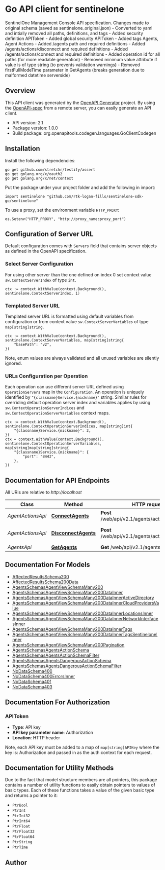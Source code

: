 # Go API client for sentinelone

SentinelOne Management Console API specification.
Changes made to original schema (saved as sentinelone_original.json) - Converted to yaml and intially removed all paths, definitions, and tags - Added security definition APIToken - Added global security APIToken - Added tags Agents, Agent Actions - Added /agents path and required definitions - Added /agents/actions/disconnect and required definitions - Added /agents/actions/connect and required definitions - Added operation id for all paths (for more readable generation) - Removed minimum value attribute if value is of type string (to prevents validation warnings) - Removed firstFullModeTime parameter in GetAgents (breaks generation due to malformed datetime serverside)

## Overview
This API client was generated by the [OpenAPI Generator](https://openapi-generator.tech) project.  By using the [OpenAPI-spec](https://www.openapis.org/) from a remote server, you can easily generate an API client.

- API version: 2.1
- Package version: 1.0.0
- Build package: org.openapitools.codegen.languages.GoClientCodegen

## Installation

Install the following dependencies:

```shell
go get github.com/stretchr/testify/assert
go get golang.org/x/oauth2
go get golang.org/x/net/context
```

Put the package under your project folder and add the following in import:

```golang
import sentinelone "github.com/rtk-logan-fillo/sentinelone-sdk-go/sentinelone"
```

To use a proxy, set the environment variable `HTTP_PROXY`:

```golang
os.Setenv("HTTP_PROXY", "http://proxy_name:proxy_port")
```

## Configuration of Server URL

Default configuration comes with `Servers` field that contains server objects as defined in the OpenAPI specification.

### Select Server Configuration

For using other server than the one defined on index 0 set context value `sw.ContextServerIndex` of type `int`.

```golang
ctx := context.WithValue(context.Background(), sentinelone.ContextServerIndex, 1)
```

### Templated Server URL

Templated server URL is formatted using default variables from configuration or from context value `sw.ContextServerVariables` of type `map[string]string`.

```golang
ctx := context.WithValue(context.Background(), sentinelone.ContextServerVariables, map[string]string{
	"basePath": "v2",
})
```

Note, enum values are always validated and all unused variables are silently ignored.

### URLs Configuration per Operation

Each operation can use different server URL defined using `OperationServers` map in the `Configuration`.
An operation is uniquely identified by `"{classname}Service.{nickname}"` string.
Similar rules for overriding default operation server index and variables applies by using `sw.ContextOperationServerIndices` and `sw.ContextOperationServerVariables` context maps.

```golang
ctx := context.WithValue(context.Background(), sentinelone.ContextOperationServerIndices, map[string]int{
	"{classname}Service.{nickname}": 2,
})
ctx = context.WithValue(context.Background(), sentinelone.ContextOperationServerVariables, map[string]map[string]string{
	"{classname}Service.{nickname}": {
		"port": "8443",
	},
})
```

## Documentation for API Endpoints

All URIs are relative to *http://localhost*

Class | Method | HTTP request | Description
------------ | ------------- | ------------- | -------------
*AgentActionsApi* | [**ConnectAgents**](docs/AgentActionsApi.md#connectagents) | **Post** /web/api/v2.1/agents/actions/connect | Connect to Network
*AgentActionsApi* | [**DisconnectAgents**](docs/AgentActionsApi.md#disconnectagents) | **Post** /web/api/v2.1/agents/actions/disconnect | Disconnect from Network
*AgentsApi* | [**GetAgents**](docs/AgentsApi.md#getagents) | **Get** /web/api/v2.1/agents | Get Agents


## Documentation For Models

 - [AffectedResultsSchema200](docs/AffectedResultsSchema200.md)
 - [AffectedResultsSchema200Data](docs/AffectedResultsSchema200Data.md)
 - [AgentsSchemasAgentViewSchemaMany200](docs/AgentsSchemasAgentViewSchemaMany200.md)
 - [AgentsSchemasAgentViewSchemaMany200DataInner](docs/AgentsSchemasAgentViewSchemaMany200DataInner.md)
 - [AgentsSchemasAgentViewSchemaMany200DataInnerActiveDirectory](docs/AgentsSchemasAgentViewSchemaMany200DataInnerActiveDirectory.md)
 - [AgentsSchemasAgentViewSchemaMany200DataInnerCloudProvidersValue](docs/AgentsSchemasAgentViewSchemaMany200DataInnerCloudProvidersValue.md)
 - [AgentsSchemasAgentViewSchemaMany200DataInnerLocationsInner](docs/AgentsSchemasAgentViewSchemaMany200DataInnerLocationsInner.md)
 - [AgentsSchemasAgentViewSchemaMany200DataInnerNetworkInterfacesInner](docs/AgentsSchemasAgentViewSchemaMany200DataInnerNetworkInterfacesInner.md)
 - [AgentsSchemasAgentViewSchemaMany200DataInnerTags](docs/AgentsSchemasAgentViewSchemaMany200DataInnerTags.md)
 - [AgentsSchemasAgentViewSchemaMany200DataInnerTagsSentineloneInner](docs/AgentsSchemasAgentViewSchemaMany200DataInnerTagsSentineloneInner.md)
 - [AgentsSchemasAgentViewSchemaMany200Pagination](docs/AgentsSchemasAgentViewSchemaMany200Pagination.md)
 - [AgentsSchemasAgentsActionSchema](docs/AgentsSchemasAgentsActionSchema.md)
 - [AgentsSchemasAgentsActionSchemaFilter](docs/AgentsSchemasAgentsActionSchemaFilter.md)
 - [AgentsSchemasAgentsDangerousActionSchema](docs/AgentsSchemasAgentsDangerousActionSchema.md)
 - [AgentsSchemasAgentsDangerousActionSchemaFilter](docs/AgentsSchemasAgentsDangerousActionSchemaFilter.md)
 - [NoDataSchema400](docs/NoDataSchema400.md)
 - [NoDataSchema400ErrorsInner](docs/NoDataSchema400ErrorsInner.md)
 - [NoDataSchema401](docs/NoDataSchema401.md)
 - [NoDataSchema403](docs/NoDataSchema403.md)


## Documentation For Authorization



### APIToken

- **Type**: API key
- **API key parameter name**: Authorization
- **Location**: HTTP header

Note, each API key must be added to a map of `map[string]APIKey` where the key is: Authorization and passed in as the auth context for each request.


## Documentation for Utility Methods

Due to the fact that model structure members are all pointers, this package contains
a number of utility functions to easily obtain pointers to values of basic types.
Each of these functions takes a value of the given basic type and returns a pointer to it:

* `PtrBool`
* `PtrInt`
* `PtrInt32`
* `PtrInt64`
* `PtrFloat`
* `PtrFloat32`
* `PtrFloat64`
* `PtrString`
* `PtrTime`

## Author




